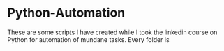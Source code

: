 # Python-Automation
These are some scripts I have created while I took the linkedin course on Python for automation of mundane tasks.
Every folder is 
